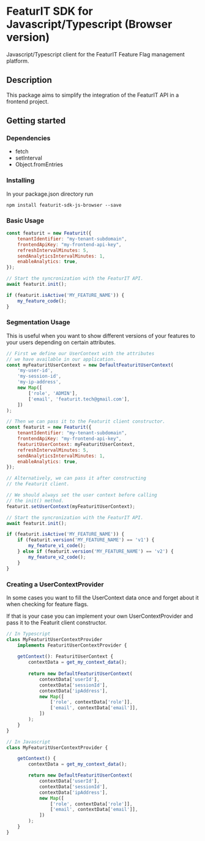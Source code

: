 # FeaturIT SDK for Javascript/Typescript (Browser version)

Javascript/Typescript client for the FeaturIT Feature Flag management platform.

## Description

This package aims to simplify the integration of the FeaturIT API in a frontend project.

## Getting started

### Dependencies

* fetch
* setInterval
* Object.fromEntries

### Installing

In your package.json directory run

`npm install featurit-sdk-js-browser --save`

### Basic Usage

```javascript
const featurit = new Featurit({
    tenantIdentifier: "my-tenant-subdomain",
    frontendApiKey: "my-frontend-api-key",
    refreshIntervalMinutes: 5,
    sendAnalyticsIntervalMinutes: 1,
    enableAnalytics: true,
});

// Start the syncronization with the FeaturIT API.
await featurit.init(); 

if (featurit.isActive('MY_FEATURE_NAME')) {
    my_feature_code();
}
```

### Segmentation Usage

This is useful when you want to show different versions of your features
to your users depending on certain attributes.

```javascript
// First we define our UserContext with the attributes 
// we have available in our application.
const myFeaturitUserContext = new DefaultFeaturitUserContext(
    'my-user-id',
    'my-session-id',
    'my-ip-address',
    new Map([
        ['role', 'ADMIN'],
        ['email', 'featurit.tech@gmail.com'],
    ])
);

// Then we can pass it to the Featurit client constructor.
const featurit = new Featurit({
    tenantIdentifier: "my-tenant-subdomain",
    frontendApiKey: "my-frontend-api-key",
    featuritUserContext: myFeaturitUserContext,
    refreshIntervalMinutes: 5,
    sendAnalyticsIntervalMinutes: 1,
    enableAnalytics: true,
});

// Alternatively, we can pass it after constructing
// the Featurit client.

// We should always set the user context before calling
// the init() method.
featurit.setUserContext(myFeaturitUserContext);

// Start the syncronization with the FeaturIT API.
await featurit.init(); 

if (featurit.isActive('MY_FEATURE_NAME')) {
    if (featurit.version('MY_FEATURE_NAME') == 'v1') {
        my_feature_v1_code();
    } else if (featurit.version('MY_FEATURE_NAME') == 'v2') {
        my_feature_v2_code();
    }
}
```

### Creating a UserContextProvider

In some cases you want to fill the UserContext data once and
forget about it when checking for feature flags.

If that is your case you can implement your own UserContextProvider
and pass it to the Featurit client constructor.

```typescript
// In Typescript
class MyFeaturitUserContextProvider 
    implements FeaturitUserContextProvider {
    
    getContext(): FeaturitUserContext {
        contextData = get_my_context_data();
        
        return new DefaultFeaturitUserContext(
            contextData['userId'],
            contextData['sessionId'],
            contextData['ipAddress'],
            new Map([
                ['role', contextData['role']],
                ['email', contextData['email']],
            ])
        );
    }
}

// In Javascript
class MyFeaturitUserContextProvider {

    getContext() {
        contextData = get_my_context_data();

        return new DefaultFeaturitUserContext(
            contextData['userId'],
            contextData['sessionId'],
            contextData['ipAddress'],
            new Map([
                ['role', contextData['role']],
                ['email', contextData['email']],
            ])
        );
    }
}
```